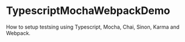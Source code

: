 # TypescriptMochaWebpackDemo
How to setup testsing using Typescript, Mocha, Chai, Sinon, Karma and Webpack.
